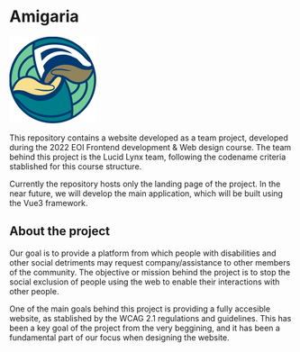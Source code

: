# Amigaria

  ![Amigaria logo](./src/assets/images/amigaria-logo.svg)


This repository contains a website developed as a team project, developed during the 2022 EOI Frontend development & Web design course. The team behind this project is the Lucid Lynx team, following the codename criteria stablished for this course structure.

Currently the repository hosts only the landing page of the project. In the near future, we will develop the main application, which will be built using the Vue3 framework.

## About the project

Our goal is to provide a platform from which people with disabilities and other social detriments may request company/assistance to other members of the community. The objective or mission behind the project is to stop the social exclusion of people using the web to enable their interactions with other people.

One of the main goals behind this project is providing a fully accesible website, as stablished by the WCAG 2.1 regulations and guidelines. This has been a key goal of the project from the very beggining, and it has been a fundamental part of our focus when designing the website.